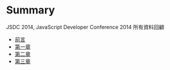 # Summary

JSDC 2014, JavaScript Developer Conference 2014 所有資料回顧

* [前言](section/preface.md)
* [第一章](section/chapter_1.md)
* [第二章](section/chapter_2.md)
* [第三章](section/chapter_3.md)
